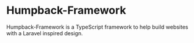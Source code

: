 # Humpback-Framework

Humpback-Framework is a TypeScript framework to help build websites with a Laravel inspired design.
